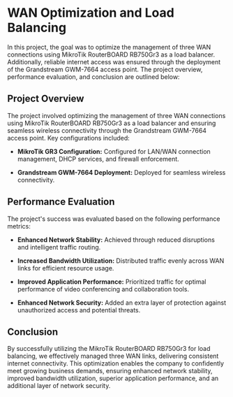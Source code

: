 # WAN Optimization and Load Balancing

In this project, the goal was to optimize the management of three WAN connections using MikroTik RouterBOARD RB750Gr3 as a load balancer. Additionally, reliable internet access was ensured through the deployment of the Grandstream GWM-7664 access point. The project overview, performance evaluation, and conclusion are outlined below:

## Project Overview

The project involved optimizing the management of three WAN connections using MikroTik RouterBOARD RB750Gr3 as a load balancer and ensuring seamless wireless connectivity through the Grandstream GWM-7664 access point. Key configurations included:

- **MikroTik GR3 Configuration:** Configured for LAN/WAN connection management, DHCP services, and firewall enforcement.

- **Grandstream GWM-7664 Deployment:** Deployed for seamless wireless connectivity.

## Performance Evaluation

The project's success was evaluated based on the following performance metrics:

- **Enhanced Network Stability:** Achieved through reduced disruptions and intelligent traffic routing.

- **Increased Bandwidth Utilization:** Distributed traffic evenly across WAN links for efficient resource usage.

- **Improved Application Performance:** Prioritized traffic for optimal performance of video conferencing and collaboration tools.

- **Enhanced Network Security:** Added an extra layer of protection against unauthorized access and potential threats.

## Conclusion

By successfully utilizing the MikroTik RouterBOARD RB750Gr3 for load balancing, we effectively managed three WAN links, delivering consistent internet connectivity. This optimization enables the company to confidently meet growing business demands, ensuring enhanced network stability, improved bandwidth utilization, superior application performance, and an additional layer of network security.

